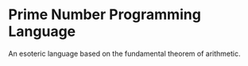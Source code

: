 # Prime Number Programming Language
An esoteric language based on the fundamental theorem of arithmetic.